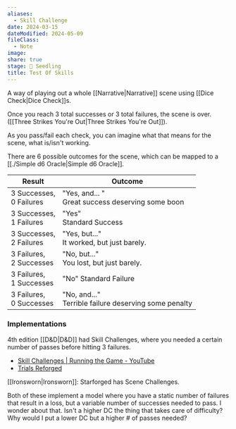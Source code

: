 ```yaml
---
aliases:
  - Skill Challenge
date: 2024-03-15
dateModified: 2024-05-09
fileClass:
  - Note
image: 
share: true
stage: 🌱 Seedling
title: Test Of Skills
---
```


A way of playing out a whole [[Narrative|Narrative]] scene using [[Dice Check|Dice Check]]s. 

Once you reach 3 total successes or 3 total failures, the scene is over. ([[Three Strikes You're Out|Three Strikes You're Out]]).

As you pass/fail each check, you can imagine what that means for the scene, what is/isn't working.

There are 6 possible outcomes for the scene, which can be mapped to a [[./Simple d6 Oracle|Simple d6 Oracle]]. 

| Result                      | Outcome                                                  |
| --------------------------- | -------------------------------------------------------- |
| 3 Successes, <br>0 Failures | "Yes, and... " <br>Great success deserving some boon     |
| 3 Successes, <br>1 Failures | "Yes" <br>Standard Success                               |
| 3 Successes, <br>2 Failures | "Yes, but..." <br>It worked, but just barely.            |
| 3 Failures, <br>2 Successes | "No, but..." <br>You lost, but just barely.              |
| 3 Failures, <br>1 Successes | "No" Standard Failure                                    |
| 3 Failures, <br>0 Successes | "No, and..." <br>Terrible failure deserving some penalty |

### Implementations

4th edition [[D&D|D&D]] had Skill Challenges, where you needed a certain number of passes before hitting 3 failures. 
- [Skill Challenges | Running the Game - YouTube](https://youtu.be/GvOeqDpkBm8?si=yVJc2W8N203_Ar97&t=366)
- [Trials Reforged](https://drive.google.com/file/d/1rWjGO23kSJzj1wDpZq3iC8ukUBh1J2_W/view)

[[Ironsworn|Ironsworn]]: Starforged has Scene Challenges.

Both of these implement a model where you have a static number of failures that result in a loss, but a variable number of successes needed to pass. I wonder about that. Isn't a higher DC the thing that takes care of difficulty? Why would I put a lower DC but a higher # of passes needed?
